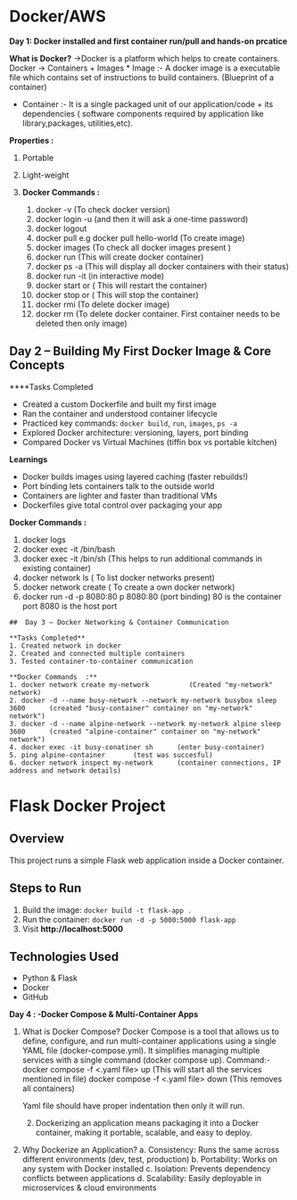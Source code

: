 # Docker/AWS
**Day 1: Docker installed and first container run/pull and hands-on prcatice**

**What is Docker?**
  ->Docker is a platform which helps to create containers.
    Docker -> Containers + Images
    * Image :- A docker image is a executable file which contains set of instructions to build containers. (Blueprint of a container)
   * Container :- It is a single packaged unit of our application/code + its dependencies ( software components required by application like library,packages, utilities,etc).
  
 **Properties :**
  1. Portable
  2. Light-weight

2. **Docker Commands  :**
     1.  docker -v                    (To check docker version)
     2.  docker login -u <username>  (and then it will ask a one-time password)  
     3.  docker logout
     4.  docker pull <image-name>       e.g docker pull hello-world       (To create image)
     5.  docker images     (To check all docker images present )
     6.  docker run <image-name>         (This will create docker container)
     7.  docker ps -a       (This will display all docker containers with their status)
     8.  docker run -it <image-name>     (in interactive mode)
     9.  docker start <container-name> or <container-id>    ( This will restart the container)
     10. docker stop <container-name> or <container-id>    ( This will stop the container)
     11. docker rmi <image-name>      (To delete docker image)
     12. docker rm <container-name>    (To delete docker container. First container needs to be deleted then only image)
  

  ##  Day 2 – Building My First Docker Image & Core Concepts

****Tasks Completed
- Created a custom Dockerfile and built my first image
- Ran the container and understood container lifecycle
- Practiced key commands: `docker build`, `run`, `images`, `ps -a`
- Explored Docker architecture: versioning, layers, port binding
- Compared Docker vs Virtual Machines (tiffin box vs portable kitchen)

**Learnings**
- Docker builds images using layered caching (faster rebuilds!)
- Port binding lets containers talk to the outside world
- Containers are lighter and faster than traditional VMs
- Dockerfiles give total control over packaging your app

**Docker Commands  :**
  1. docker logs <container-id>
  2. docker exec -it <container-id> /bin/bash
  3.  docker exec -it <container-id> /bin/sh   (This helps to run additional commands in existing container)
  4.  docker network ls  ( To list docker networks present)
  5.  docker network create <network-name>  ( To create a own docker network)
  6.  docker run -d -p 8080:80 <image-name>
       p 8080:80   (port binding)
       80 is the container port
      8080 is the host port



    ##  Day 3 – Docker Networking & Container Communication

    **Tasks Completed**
    1. Created network in docker
    2. Created and connected multiple containers
    3. Tested container-to-container communication

    **Docker Commands  :**
    1. docker network create my-network          (Created "my-network" network)
    2. docker -d --name busy-network --network my-network busybox sleep 3600      (created "busy-container" container on "my-network" network")
    3. docker -d --name alpine-network --network my-network alpine sleep 3600      (created "alpine-container" container on "my-network" network")
    4. docker exec -it busy-conatiner sh      (enter busy-container)
    5. ping alpine-container       (test was succesful)
    6. docker network inspect my-network      (container connections, IP address and network details)

# Flask Docker Project 

## Overview
This project runs a simple Flask web application inside a Docker container.

## Steps to Run
1. Build the image: `docker build -t flask-app .`
2. Run the container: `docker run -d -p 5000:5000 flask-app`
3. Visit **http://localhost:5000** 

## Technologies Used
- Python & Flask
- Docker
- GitHub

   

**Day 4 : -Docker Compose & Multi-Container Apps**

1. What is Docker Compose?
     Docker Compose is a tool that allows us to define, configure, and run multi-container applications using a single YAML file (docker-compose.yml). It simplifies managing multiple services         with a single command (docker compose up).
   Command:- docker compose -f <.yaml file> up   (This will start all the services mentioned in file)
             docker compose -f <.yaml file> down  (This removes all containers)

     Yaml file should have proper indentation then only it will run.

   2. Dockerizing an application means packaging it into a Docker container, making it portable, scalable, and easy to deploy.
   
  3.  Why Dockerize an Application?
    a. Consistency: Runs the same across different environments (dev, test, production)
    b. Portability: Works on any system with Docker installed 
    c. Isolation: Prevents dependency conflicts between applications
    d. Scalability: Easily deployable in microservices & cloud environments
